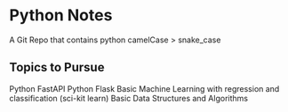 # Python Notes
A Git Repo that contains python
camelCase > snake_case

## Topics to Pursue
Python FastAPI
Python Flask
Basic Machine Learning with regression and classification (sci-kit learn)
Basic Data Structures and Algorithms
